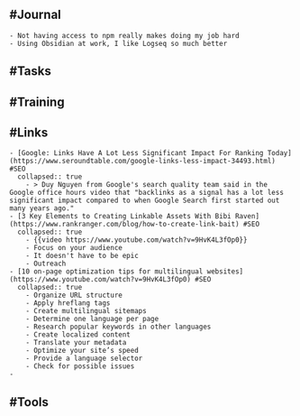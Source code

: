 ## #Journal
	- Not having access to npm really makes doing my job hard
	- Using Obsidian at work, I like Logseq so much better
## #Tasks
## #Training
## #Links
	- [Google: Links Have A Lot Less Significant Impact For Ranking Today](https://www.seroundtable.com/google-links-less-impact-34493.html) #SEO
	  collapsed:: true
		- > Duy Nguyen from Google's search quality team said in the Google office hours video that "backlinks as a signal has a lot less significant impact compared to when Google Search first started out many years ago."
	- [3 Key Elements to Creating Linkable Assets With Bibi Raven](https://www.rankranger.com/blog/how-to-create-link-bait) #SEO
	  collapsed:: true
		- {{video https://www.youtube.com/watch?v=9HvK4L3fOp0}}
		- Focus on your audience
		- It doesn't have to be epic
		- Outreach
	- [10 on-page optimization tips for multilingual websites](https://www.youtube.com/watch?v=9HvK4L3fOp0) #SEO
	  collapsed:: true
		- Organize URL structure
		- Apply hreflang tags
		- Create multilingual sitemaps
		- Determine one language per page
		- Research popular keywords in other languages
		- Create localized content
		- Translate your metadata
		- Optimize your site’s speed
		- Provide a language selector
		- Check for possible issues
	-
## #Tools